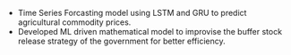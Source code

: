 - Time Series Forcasting model using LSTM and GRU to predict agricultural commodity prices.
- Developed ML driven mathematical model to improvise the buffer stock release strategy of the government for better efficiency.
